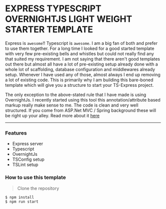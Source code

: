 # EXPRESS TYPESCRIPT OVERNIGHTJS LIGHT WEIGHT STARTER TEMPLATE 

Express is `awesome`!! Typescript is `awesome`. I am a big fan of both and prefer to use them together. For a long time I looked for a good started template with very few pre-existing bells and whistles but could not really find any that suited my requirement. I am not saying that there aren't good templates out there but almost all have a lot of pre-existing setup already done with a whole lot of scaffolding, database configuration and middlewares already setup. Whenever I have used any of those, almost always I end up removing a lot of existing code. This is primarily why I am building this bare-boned template which will give you a structure to start your TS-Express project.

The only exception to the above-stated rule that I have made is using OvernightJs. I recently started using this tool this annotation/attribute based markup really make sense to me. The code is clean and very well structured. If you come from ASP.Net MVC / Spring background these will be right up your alley. Read more about it [here](https://github.com/seanpmaxwell/overnight)

---

### Features
- Express server
- Typescript
- OvernightJs
- TSConfig setup
- TSLint setup


### How to use this template

> Clone the repository
```javascript
$ npm install
$ npm run start
```